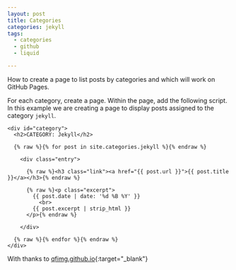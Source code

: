 ```yaml
---
layout: post
title: Categories
categories: jekyll
tags:
  - categories
  - github
  - liquid

---
```

How to create a page to list posts by categories and which will work on GitHub Pages.

<!--more-->

For each category, create a page. Within the page, add the following script. In this example we are creating a page to display posts assigned to the category `jekyll`.

```liquid
<div id="category">
  <h2>CATEGORY: Jekyll</h2>

  {% raw %}{% for post in site.categories.jekyll %}{% endraw %}

    <div class="entry">

      {% raw %}<h3 class="link"><a href="{{ post.url }}">{{ post.title }}</a></h3>{% endraw %}

      {% raw %}<p class="excerpt">
        {{ post.date | date: '%d %B %Y' }}
          <br>
        {{ post.excerpt | strip_html }}
      </p>{% endraw %}

    </div>

  {% raw %}{% endfor %}{% endraw %}
</div>
```

With thanks to [qfimg.github.io](https://qfimg.github.io/jekyll-categories/){:target="_blank"}
